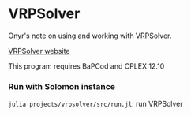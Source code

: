 # VRPSolver

Onyr's note on using and working with VRPSolver. 

[VRPSolver website](https://vrpsolver.math.u-bordeaux.fr/)

This program requires BaPCod and CPLEX 12.10

### Run with Solomon instance
`julia projects/vrpsolver/src/run.jl`: run VRPSolver

